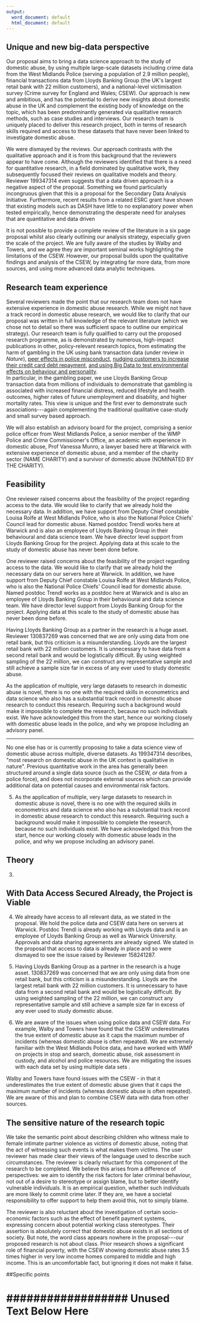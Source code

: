 ```yaml
---
output:
  word_document: default
  html_document: default
---
```

## Unique and new big-data perspective

Our proposal aims to bring a data science approach to the study of domestic abuse, by using multiple large-scale datasets including crime data from the West Midlands Police (serving a population of 2.9 million people), financial transactions data from Lloyds Banking Group (the UK's largest retail bank with 22 million customers), and a national-level victimisation survey (Crime survey for England and Wales; CSEW). Our approach is new and ambitious, and has the potential to derive new insights about domestic abuse in the UK and complement the existing body of knowledge on the topic, which has been predominantly generated via qualitative research methods, such as case studies and interviews. Our research team is uniquely placed to deliver this research project, both in terms of research skills required and access to these datasets that have never been linked to investigate domestic abuse.

We were dismayed by the reviews. Our approach contrasts with the qualitative approach and it is from this background that the reviewers appear to have come. Although the reviewers identified that there is a need for quantitative research, in a field dominated by qualitative work, they subsequently focused their reviews on qualitative models and theory. Reviewer 199347314 even suggests that a data driven approach is a negative aspect of the proposal. Something we found particularly incongruous given that this is a proposal for the Secondary Data Analysis Initiative. Furthermore, recent results from a related ESRC grant have shown that existing models such as DASH have little to no explanatory power when tested empirically, hence demonstrating the desperate need for analyses that are quantitative and data driven
 

It is not possible to provide a complete review of the literature in a six page proposal whilst also clearly outlining our analysis strategy, especially given the scale of the project. We are fully aware of the studies by Walby and Towers, and we agree they are important seminal works highlighting the limitations of the CSEW. However, our proposal builds upon the qualitative findings and analysis of the CSEW, by integrating far more data, from more sources, and using more advanced data analytic techniques.

## Research team experience

Several reviewers made the point that our research team does not have extensive experience in domestic abuse research. While we might not have a track record in domestic abuse research, we would like to clarify that our proposal was written in full knowledge of the relevant literature (which we chose not to detail so there was sufficient space to outline our empirical strategy). Our research team is fully qualified to carry out the proposed research programme, as is demonstrated by numerous, high-impact publications in other, policy-relevant research topics, from estimating the harm of gambling in the UK using bank transaction data (under review in  _Nature_), [peer effects in police misconduct](https://rdcu.be/bEAue), [nudging customers to increase their credit card debt repayment](https://www.fca.org.uk/publication/occasional-papers/occasional-paper-45.pdf), [and using Big Data to test environmental effects on behaviour and personality](https://www.ncbi.nlm.nih.gov/pubmed/31046588#:~:targetText=Individual%2DLevel%20Analyses%20of%20the%20Impact%20of%20Parasite%20Stress%20on,Openness%20Only%20for%20Older%20Individuals.&targetText=The%20parasite%20stress%20hypothesis%20predicts,and%20extraversion%2C%20but%20higher%20conscientiousness.).   
In particular, in the gambling paper, we use Lloyds Banking Group transaction data from millions of individuals to demonstrate that gambling is associated with increased financial distress, reduced lifestyle and health outcomes, higher rates of future unemployment and disability, and higher mortality rates. This view is unique and the first ever to demonstrate such associations---again complementing the traditional qualitative case-study and small survey based approach.

We will also establish an advisory board for the project, comprising a senior police officer from West Midlands Police, a senior member of the WMP Police and Crime Commissioner's Office, an academic with experience in domestic abuse, Prof Vanessa Munro, a lawyer based here at Warwick with extensive experience of domestic abuse, and a member of the charity sector (NAME CHARITY) and a survivor of domestic abuse (NOMINATED BY THE CHARITY).


## Feasibility


One reviewer raised concerns about the feasibility of the project regarding access to the data. We would like to clarify that we already hold the necessary data. In addition, we have support from Deputy Chief constable Louisa Rolfe at West Midlands Police, who is also the National Police Chiefs' Council lead for domestic abuse. Named postdoc Trendl works here at Warwick and is also an employee of Lloyds Banking Group in their behavioural and data science team. We have director level support from Lloyds Banking Group for the project. Applying data at this scale to the study of domestic abuse has never been done before. 

One reviewer raised concerns about the feasibility of the project regarding access to the data. We would like to clarify that we already hold the necessary data on our servers here at Warwick. In addition, we have support from Deputy Chief constable Louisa Rolfe at West Midlands Police, who is also the National Police Chiefs' Council lead for domestic abuse. Named postdoc Trendl works as a postdoc here at Warwick and is also an employee of Lloyds Banking Group in their behavioural and data science team. We have director level support from Lloyds Banking Group for the project. Applying data at this scale to the study of domestic abuse has never been done before. 

Having Lloyds Banking Group as a partner in the research is a huge asset. Reviewer 130837269 was concerned that we are only using data from one retail bank, but this criticism is a misunderstanding. Lloyds are the largest retail bank with 22 million customers. It is unnecessary to have data from a second retail bank and would be logistically difficult. By using weighted sampling of the 22 million, we can construct any representative sample and still achieve a sample size far in excess of any ever used to study domestic abuse.  

As the application of multiple, very large datasets to research in domestic abuse is novel, there is no one with the required skills in econometrics and data science who also has a substantial track record in domestic abuse research to conduct this research. Requiring such a background would make it impossible to complete the research, because no such individuals exist. We have acknowledged this from the start, hence our working closely with domestic abuse leads in the police, and why we propose including an advisory panel. 

-------------



No one else has or is currently proposing to take a data science view of domestic abuse across multiple, diverse datasets. As 199347314 describes, "most research on domestic abuse in the UK context is qualitative in nature". Previous quantitative work in the area has generally been structured around a single data source (such as the CSEW, _or_ data from a police force), and does not incorporate external sources which can provide additional data on potential causes and environmental risk factors. 


 
5. As the application of multiple, very large datasets to research in domestic abuse is novel, there is no one with the required skills in econometrics and data science who also has a substantial track record in domestic abuse research to conduct this research. Requiring such a background would make it impossible to complete the research, because no such individuals exist. We have acknowledged this from the start, hence our working closely with domestic abuse leads in the police, and why we propose including an advisory panel. 

## Theory

3. 
 
## With Data Access Secured Already, the Project is Viable

4. We already have access to all relevant data, as we stated in the proposal. We hold the police data and CSEW data here on servers at Warwick. Postdoc Trendl is already working with Lloyds data and is an employee of Lloyds Banking Group as well as Warwick University. Approvals and data sharing agreements are already signed. We stated in the proposal that access to data is already in place and so were dismayed to see the issue raised by Reviewer 158241287.

1. Having Lloyds Banking Group as a partner in the research is a huge asset. 130837269 was concerned that we are only using data from one retail bank, but this criticism is a misunderstanding. Lloyds are the largest retail bank with 22 million customers. It is unnecessary to have data from a second retail bank and would be logistically difficult. By using weighted sampling of the 22 million, we can construct any representative sample and still achieve a sample size far in excess of any ever used to study domestic abuse.  

2. We are aware of the issues when using police data and CSEW data. For example, Walby and Towers have found that the CSEW underestimates the true extent of domestic abuse as it caps the maximum number of incidents (whereas domestic abuse is often repeated). We are extremely familiar with the West Midlands Police data, and have worked with WMP on projects in stop and search, domestic abuse, risk assessment in custody, and alcohol and police resources. We are mitigating the issues with each data set by using multiple data sets . 

Walby and Towers have found issues with the CSEW - in that it underestimates the true extent of domestic abuse given that it caps the maximum number of incidents (whereas domestic abuse is often repeated). We are aware of this and plan to combine CSEW data with data from other sources.

## The sensitive nature of the research topic

We take the semantic point about describing children who witness male to female intimate partner violence as victims of domestic abuse, noting that the act of witnessing such events is what makes them victims. The user reviewer has made clear their views of the language used to describe such circumstances. The reviewer is clearly reluctant for this component of the research to be completed. We believe this arises from a difference of perspectives: we aim to identify the risk factors for later criminal behaviour, not out of a desire to stereotype or assign blame, but to better identify vulnerable individuals. It is an empirical question, whether such individuals are more likely to commit crime later. If they are, we have a societal responsibility to offer support to help them avoid this, not to simply blame. 

The reviewer is also reluctant about the investigation of certain socio-economic factors such as the effect of benefit payment systems, expressing concern about potential working class stereotypes. Their assertion is absolutely correct that domestic abuse exists in all sections of society. But note, the word class appears nowhere in the proposal---our proposed research is not about class. Prior research shows a significant role of financial poverty, with the CSEW showing domestic abuse rates 3.5 times higher in very low income homes compared to middle and high income. This is an uncomfortable fact, but ignoring it does not make it false.

##Specific points


# ################## Unused Text Below Here #################









